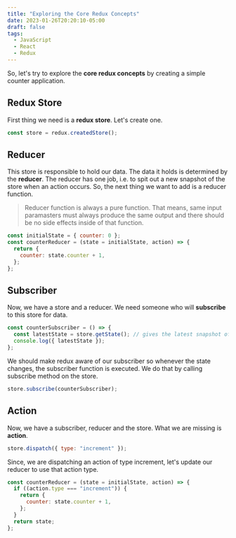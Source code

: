```yaml
---
title: "Exploring the Core Redux Concepts"
date: 2023-01-26T20:20:10-05:00
draft: false
tags:
  - JavaScript
  - React
  - Redux
---
```


So, let's try to explore the **core redux concepts** by creating a simple counter application.

## Redux Store

First thing we need is a **redux store**. Let's create one.

```javascript
const store = redux.createdStore();
```

## Reducer

This store is responsible to hold our data. The data it holds is determined by the **reducer**. The reducer has one job, i.e. to spit out a new snapshot of the store when an action occurs. So, the next thing we want to add is a reducer function.

> Reducer function is always a pure function. That means, same input paramasters must always produce the same output and there should be no side effects inside of that function.

```javascript
const initialState = { counter: 0 };
const counterReducer = (state = initialState, action) => {
  return {
    counter: state.counter + 1,
  };
};
```

## Subscriber

Now, we have a store and a reducer. We need someone who will **subscribe** to this store for data.

```javascript
const counterSubscriber = () => {
  const latestState = store.getState(); // gives the latest snapshot of the store after it has changed
  console.log({ latestState });
};
```

We should make redux aware of our subscriber so whenever the state changes, the subscriber function is executed. We do that by calling subscribe method on the store.

```javascript
store.subscribe(counterSubscriber);
```

## Action

Now, we have a subscriber, reducer and the store. What we are missing is **action**.

```javascript
store.dispatch({ type: "increment" });
```

Since, we are dispatching an action of type increment, let's update our reducer to use that action type.

```javascript
const counterReducer = (state = initialState, action) => {
  if ((action.type === "increment")) {
    return {
      counter: state.counter + 1,
    };
  }
  return state;
};
```
